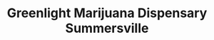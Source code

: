 ---
title: "Greenlight Marijuana Dispensary Summersville"
url: /summersville/greenlight-marijuana-dispensary-summersville/
shop: cannabis
---